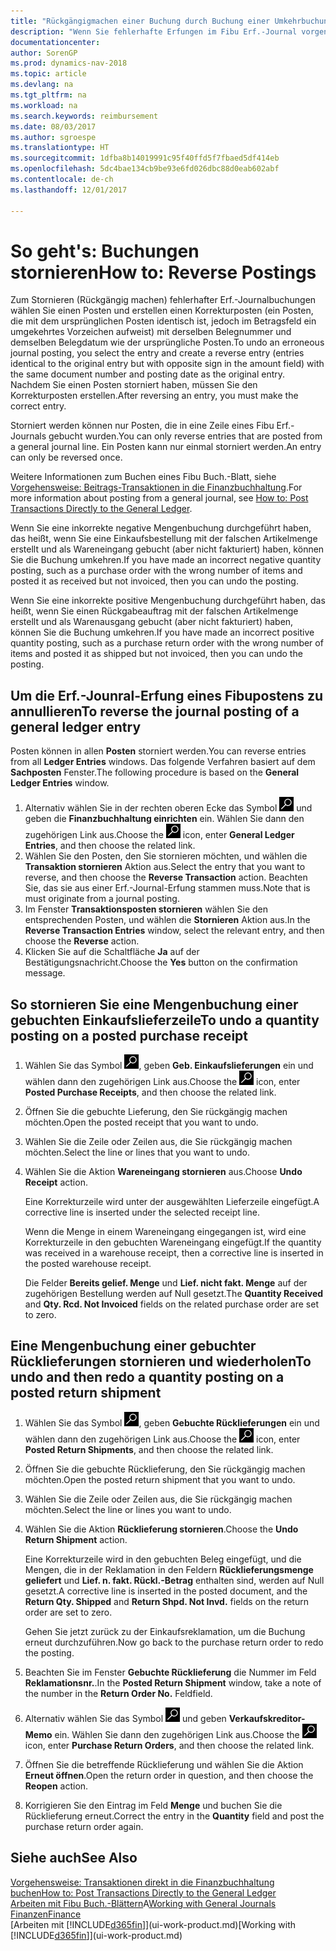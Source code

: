 ```yaml
---
title: "Rückgängigmachen einer Buchung durch Buchung einer Umkehrbuchung"
description: "Wenn Sie fehlerhafte Erfungen im Fibu Erf.-Journal vorgenommen haben, können Sie die Funktion verwenden, um die korrekte Erfung mit einem Protokoll zu annullieren."
documentationcenter: 
author: SorenGP
ms.prod: dynamics-nav-2018
ms.topic: article
ms.devlang: na
ms.tgt_pltfrm: na
ms.workload: na
ms.search.keywords: reimbursement
ms.date: 08/03/2017
ms.author: sgroespe
ms.translationtype: HT
ms.sourcegitcommit: 1dfba8b14019991c95f40ffd5f7fbaed5df414eb
ms.openlocfilehash: 5dc4bae134cb9be93e6fd026dbc88d0eab602abf
ms.contentlocale: de-ch
ms.lasthandoff: 12/01/2017

---
```

# <a name="how-to-reverse-postings"></a><span data-ttu-id="9d756-103">So geht's: Buchungen stornieren</span><span class="sxs-lookup"><span data-stu-id="9d756-103">How to: Reverse Postings</span></span>
<span data-ttu-id="9d756-104">Zum Stornieren (Rückgängig machen) fehlerhafter Erf.-Journalbuchungen wählen Sie einen Posten und erstellen einen Korrekturposten (ein Posten, die mit dem ursprünglichen Posten identisch ist, jedoch im Betragsfeld ein umgekehrtes Vorzeichen aufweist) mit derselben Belegnummer und demselben Belegdatum wie der ursprüngliche Posten.</span><span class="sxs-lookup"><span data-stu-id="9d756-104">To undo an erroneous journal posting, you select the entry and create a reverse entry (entries identical to the original entry but with opposite sign in the amount field) with the same document number and posting date as the original entry.</span></span> <span data-ttu-id="9d756-105">Nachdem Sie einen Posten storniert haben, müssen Sie den Korrekturposten erstellen.</span><span class="sxs-lookup"><span data-stu-id="9d756-105">After reversing an entry, you must make the correct entry.</span></span>

<span data-ttu-id="9d756-106">Storniert werden können nur Posten, die in eine Zeile eines Fibu Erf.-Journals gebucht wurden.</span><span class="sxs-lookup"><span data-stu-id="9d756-106">You can only reverse entries that are posted from a general journal line.</span></span> <span data-ttu-id="9d756-107">Ein Posten kann nur einmal storniert werden.</span><span class="sxs-lookup"><span data-stu-id="9d756-107">An entry can only be reversed once.</span></span>

<span data-ttu-id="9d756-108">Weitere Informationen zum Buchen eines Fibu Buch.-Blatt, siehe [Vorgehensweise: Beitrags-Transaktionen in die Finanzbuchhaltung](finance-how-post-transactions-directly.md).</span><span class="sxs-lookup"><span data-stu-id="9d756-108">For more information about posting from a general journal, see [How to: Post Transactions Directly to the General Ledger](finance-how-post-transactions-directly.md).</span></span>

<span data-ttu-id="9d756-109">Wenn Sie eine inkorrekte negative Mengenbuchung durchgeführt haben, das heißt, wenn Sie eine Einkaufsbestellung mit der falschen Artikelmenge erstellt und als Wareneingang gebucht (aber nicht fakturiert) haben, können Sie die Buchung umkehren.</span><span class="sxs-lookup"><span data-stu-id="9d756-109">If you have made an incorrect negative quantity posting, such as a purchase order with the wrong number of items and posted it as received but not invoiced, then you can undo the posting.</span></span>

<span data-ttu-id="9d756-110">Wenn Sie eine inkorrekte positive Mengenbuchung durchgeführt haben, das heißt, wenn Sie einen Rückgabeauftrag mit der falschen Artikelmenge erstellt und als Warenausgang gebucht (aber nicht fakturiert) haben, können Sie die Buchung umkehren.</span><span class="sxs-lookup"><span data-stu-id="9d756-110">If you have made an incorrect positive quantity posting, such as a purchase return order with the wrong number of items and posted it as shipped but not invoiced, then you can undo the posting.</span></span>   

## <a name="to-reverse-the-journal-posting-of-a-general-ledger-entry"></a><span data-ttu-id="9d756-111">Um die Erf.-Jounral-Erfung eines Fibupostens zu annullieren</span><span class="sxs-lookup"><span data-stu-id="9d756-111">To reverse the journal posting of a general ledger entry</span></span>
<span data-ttu-id="9d756-112">Posten können in allen **Posten** storniert werden.</span><span class="sxs-lookup"><span data-stu-id="9d756-112">You can reverse entries from all **Ledger Entries** windows.</span></span> <span data-ttu-id="9d756-113">Das folgende Verfahren basiert auf dem **Sachposten** Fenster.</span><span class="sxs-lookup"><span data-stu-id="9d756-113">The following procedure is based on the **General Ledger Entries** window.</span></span>
1. <span data-ttu-id="9d756-114">Alternativ wählen Sie in der rechten oberen Ecke das Symbol ![Nach Seite oder Bericht suchen](media/ui-search/search_small.png "Nach Seite oder Bericht suchen") und geben die **Finanzbuchhaltung einrichten** ein. Wählen Sie dann den zugehörigen Link aus.</span><span class="sxs-lookup"><span data-stu-id="9d756-114">Choose the ![Search for Page or Report](media/ui-search/search_small.png "Search for Page or Report icon") icon, enter **General Ledger Entries**, and then choose the related link.</span></span>
2. <span data-ttu-id="9d756-115">Wählen Sie den Posten, den Sie stornieren möchten, und wählen die **Transaktion stornieren** Aktion aus.</span><span class="sxs-lookup"><span data-stu-id="9d756-115">Select the entry that you want to reverse, and then choose the **Reverse Transaction** action.</span></span> <span data-ttu-id="9d756-116">Beachten Sie, das sie aus einer Erf.-Journal-Erfung stammen muss.</span><span class="sxs-lookup"><span data-stu-id="9d756-116">Note that is must originate from a journal posting.</span></span>
3. <span data-ttu-id="9d756-117">Im Fenster **Transaktionsposten stornieren** wählen Sie den entsprechenden Posten, und wählen die **Stornieren** Aktion aus.</span><span class="sxs-lookup"><span data-stu-id="9d756-117">In the **Reverse Transaction Entries** window, select the relevant entry, and then choose the **Reverse** action.</span></span>
4. <span data-ttu-id="9d756-118">Klicken Sie auf die Schaltfläche **Ja** auf der Bestätigungsnachricht.</span><span class="sxs-lookup"><span data-stu-id="9d756-118">Choose the **Yes** button on the confirmation message.</span></span>

## <a name="to-undo-a-quantity-posting-on-a-posted-purchase-receipt"></a><span data-ttu-id="9d756-119">So stornieren Sie eine Mengenbuchung einer gebuchten Einkaufslieferzeile</span><span class="sxs-lookup"><span data-stu-id="9d756-119">To undo a quantity posting on a posted purchase receipt</span></span>  

1.  <span data-ttu-id="9d756-120">Wählen Sie das Symbol ![Nach Seite oder Bericht suchen](media/ui-search/search_small.png "Symbol Nach Seite oder Bericht suchen"), geben **Geb. Einkaufslieferungen** ein und wählen dann den zugehörigen Link aus.</span><span class="sxs-lookup"><span data-stu-id="9d756-120">Choose the ![Search for Page or Report](media/ui-search/search_small.png "Search for Page or Report icon") icon, enter **Posted Purchase Receipts**, and then choose the related link.</span></span>  
2.  <span data-ttu-id="9d756-121">Öffnen Sie die gebuchte Lieferung, den Sie rückgängig machen möchten.</span><span class="sxs-lookup"><span data-stu-id="9d756-121">Open the posted receipt that you want to undo.</span></span>  
3.  <span data-ttu-id="9d756-122">Wählen Sie die Zeile oder Zeilen aus, die Sie rückgängig machen möchten.</span><span class="sxs-lookup"><span data-stu-id="9d756-122">Select the line or lines that you want to undo.</span></span>  
4.  <span data-ttu-id="9d756-123">Wählen Sie die Aktion **Wareneingang stornieren** aus.</span><span class="sxs-lookup"><span data-stu-id="9d756-123">Choose **Undo Receipt** action.</span></span>

    <span data-ttu-id="9d756-124">Eine Korrekturzeile wird unter der ausgewählten Lieferzeile eingefügt.</span><span class="sxs-lookup"><span data-stu-id="9d756-124">A corrective line is inserted under the selected receipt line.</span></span>  

    <span data-ttu-id="9d756-125">Wenn die Menge in einem Wareneingang eingegangen ist, wird eine Korrekturzeile in den gebuchten Wareneingang eingefügt.</span><span class="sxs-lookup"><span data-stu-id="9d756-125">If the quantity was received in a warehouse receipt, then a corrective line is inserted in the posted warehouse receipt.</span></span>  

    <span data-ttu-id="9d756-126">Die Felder **Bereits gelief. Menge** und **Lief. nicht fakt. Menge** auf der zugehörigen Bestellung werden auf Null gesetzt.</span><span class="sxs-lookup"><span data-stu-id="9d756-126">The **Quantity Received** and **Qty. Rcd. Not Invoiced** fields on the related purchase order are set to zero.</span></span>

## <a name="to-undo-and-then-redo-a-quantity-posting-on-a-posted-return-shipment"></a><span data-ttu-id="9d756-127">Eine Mengenbuchung einer gebuchter Rücklieferungen stornieren und wiederholen</span><span class="sxs-lookup"><span data-stu-id="9d756-127">To undo and then redo a quantity posting on a posted return shipment</span></span>

1.  <span data-ttu-id="9d756-128">Wählen Sie das Symbol ![Nach Seite oder Bericht suchen](media/ui-search/search_small.png "Symbol Nach Seite oder Bericht suchen"), geben **Gebuchte Rücklieferungen** ein und wählen dann den zugehörigen Link aus.</span><span class="sxs-lookup"><span data-stu-id="9d756-128">Choose the ![Search for Page or Report](media/ui-search/search_small.png "Search for Page or Report icon") icon, enter **Posted Return Shipments**, and then choose the related link.</span></span>  
2.  <span data-ttu-id="9d756-129">Öffnen Sie die gebuchte Rücklieferung, den Sie rückgängig machen möchten.</span><span class="sxs-lookup"><span data-stu-id="9d756-129">Open the posted return shipment that you want to undo.</span></span>
3. <span data-ttu-id="9d756-130">Wählen Sie die Zeile oder Zeilen aus, die Sie rückgängig machen möchten.</span><span class="sxs-lookup"><span data-stu-id="9d756-130">Select the line or lines you want to undo.</span></span>  

4.  <span data-ttu-id="9d756-131">Wählen Sie die Aktion **Rücklieferung stornieren**.</span><span class="sxs-lookup"><span data-stu-id="9d756-131">Choose the **Undo Return Shipment** action.</span></span>  

    <span data-ttu-id="9d756-132">Eine Korrekturzeile wird in den gebuchten Beleg eingefügt, und die Mengen, die in der Reklamation in den Feldern **Rücklieferungsmenge geliefert** und **Lief. n. fakt. Rückl.-Betrag** enthalten sind, werden auf Null gesetzt.</span><span class="sxs-lookup"><span data-stu-id="9d756-132">A corrective line is inserted in the posted document, and the **Return Qty. Shipped** and **Return Shpd. Not Invd.** fields on the return order are set to zero.</span></span>  

    <span data-ttu-id="9d756-133">Gehen Sie jetzt zurück zu der Einkaufsreklamation, um die Buchung erneut durchzuführen.</span><span class="sxs-lookup"><span data-stu-id="9d756-133">Now go back to the purchase return order to redo the posting.</span></span>  

5.  <span data-ttu-id="9d756-134">Beachten Sie im Fenster **Gebuchte Rücklieferung** die Nummer im Feld **Reklamationsnr.**.</span><span class="sxs-lookup"><span data-stu-id="9d756-134">In the **Posted Return Shipment** window, take a note of the number in the **Return Order No.**</span></span> <span data-ttu-id="9d756-135">Feld</span><span class="sxs-lookup"><span data-stu-id="9d756-135">field.</span></span>  
6.  <span data-ttu-id="9d756-136">Alternativ wählen Sie das Symbol ![Nach Seite oder Bericht suchen](media/ui-search/search_small.png "Nach Seite oder Bericht suchen") und geben **Verkaufskreditor-Memo** ein. Wählen Sie dann den zugehörigen Link aus.</span><span class="sxs-lookup"><span data-stu-id="9d756-136">Choose the ![Search for Page or Report](media/ui-search/search_small.png "Search for Page or Report icon") icon, enter **Purchase Return Orders**, and then choose the related link.</span></span>  
7.  <span data-ttu-id="9d756-137">Öffnen Sie die betreffende Rücklieferung und wählen Sie die Aktion **Erneut öffnen**.</span><span class="sxs-lookup"><span data-stu-id="9d756-137">Open the return order in question, and then choose the **Reopen** action.</span></span>  
8.  <span data-ttu-id="9d756-138">Korrigieren Sie den Eintrag im Feld **Menge** und buchen Sie die Rücklieferung erneut.</span><span class="sxs-lookup"><span data-stu-id="9d756-138">Correct the entry in the **Quantity** field and post the purchase return order again.</span></span>  

## <a name="see-also"></a><span data-ttu-id="9d756-139">Siehe auch</span><span class="sxs-lookup"><span data-stu-id="9d756-139">See Also</span></span>
[<span data-ttu-id="9d756-140">Vorgehensweise: Transaktionen direkt in die Finanzbuchhaltung buchen</span><span class="sxs-lookup"><span data-stu-id="9d756-140">How to: Post Transactions Directly to the General Ledger</span></span>](finance-how-post-transactions-directly.md)  
<span data-ttu-id="9d756-141">[Arbeiten mit Fibu Buch.-Blättern](ui-work-general-journals.md)A</span><span class="sxs-lookup"><span data-stu-id="9d756-141">[Working with General Journals](ui-work-general-journals.md)</span></span>  
[<span data-ttu-id="9d756-142">Finanzen</span><span class="sxs-lookup"><span data-stu-id="9d756-142">Finance</span></span>](finance.md)  
<span data-ttu-id="9d756-143">[Arbeiten mit [!INCLUDE[d365fin](includes/d365fin_md.md)]](ui-work-product.md)</span><span class="sxs-lookup"><span data-stu-id="9d756-143">[Working with [!INCLUDE[d365fin](includes/d365fin_md.md)]](ui-work-product.md)</span></span>  

